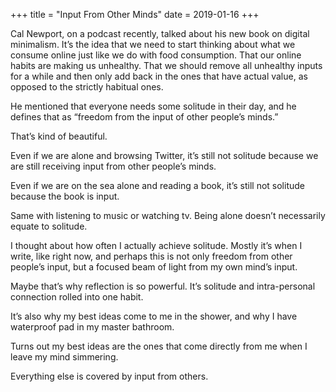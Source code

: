 +++
title = "Input From Other Minds"
date = 2019-01-16
+++

Cal Newport, on a podcast recently, talked about his new book on digital minimalism. It&#8217;s the idea that we need to start thinking about what we consume online just like we do with food consumption. That our online habits are making us unhealthy. That we should remove all unhealthy inputs for a while and then only add back in the ones that have actual value, as opposed to the strictly habitual ones. 

He mentioned that everyone needs some solitude in their day, and he defines that as “freedom from the input of other people&#8217;s minds.” 

That&#8217;s kind of beautiful. 

Even if we are alone and browsing Twitter, it&#8217;s still not solitude because we are still receiving input from other people&#8217;s minds. 

Even if we are on the sea alone and reading a book, it&#8217;s still not solitude because the book is input. 

Same with listening to music or watching tv. Being alone doesn&#8217;t necessarily equate to solitude. 

I thought about how often I actually achieve solitude. Mostly it&#8217;s when I write, like right now, and perhaps this is not only freedom from other people&#8217;s input, but a focused beam of light from my own mind’s input. 

Maybe that&#8217;s why reflection is so powerful. It&#8217;s solitude and intra-personal connection rolled into one habit. 

It&#8217;s also why my best ideas come to me in the shower, and why I have waterproof pad in my master bathroom. 

Turns out my best ideas are the ones that come directly from me when I leave my mind simmering. 

Everything else is covered by input from others.